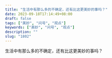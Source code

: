 ```yaml
---
title: "生活中有那么多的不确定，还有比这更美妙的事吗？"
date: 2023-09-18T17:14:49+08:00
draft: false
tags: ["美妙", "问号", "观点"]
keywords: ["美妙", "问号", "观点"]
description: ""
slug: "1802"
---
```


生活中有那么多的不确定，还有比这更美妙的事吗？

